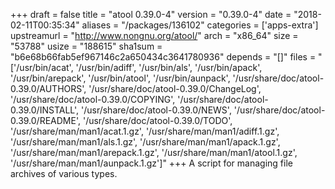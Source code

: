 +++
draft = false
title = "atool 0.39.0-4"
version = "0.39.0-4"
date = "2018-02-11T00:35:34"
aliases = "/packages/136102"
categories = ['apps-extra']
upstreamurl = "http://www.nongnu.org/atool/"
arch = "x86_64"
size = "53788"
usize = "188615"
sha1sum = "b6e68b66fab5ef967146c2a650434c3641780936"
depends = "[]"
files = "['/usr/bin/acat', '/usr/bin/adiff', '/usr/bin/als', '/usr/bin/apack', '/usr/bin/arepack', '/usr/bin/atool', '/usr/bin/aunpack', '/usr/share/doc/atool-0.39.0/AUTHORS', '/usr/share/doc/atool-0.39.0/ChangeLog', '/usr/share/doc/atool-0.39.0/COPYING', '/usr/share/doc/atool-0.39.0/INSTALL', '/usr/share/doc/atool-0.39.0/NEWS', '/usr/share/doc/atool-0.39.0/README', '/usr/share/doc/atool-0.39.0/TODO', '/usr/share/man/man1/acat.1.gz', '/usr/share/man/man1/adiff.1.gz', '/usr/share/man/man1/als.1.gz', '/usr/share/man/man1/apack.1.gz', '/usr/share/man/man1/arepack.1.gz', '/usr/share/man/man1/atool.1.gz', '/usr/share/man/man1/aunpack.1.gz']"
+++
A script for managing file archives of various types.